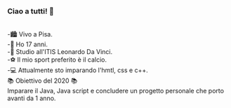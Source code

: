 ### Ciao a tutti! 👋
<br>
-🏙️ Vivo a Pisa.<br>
-👦 Ho 17 anni.<br>
-📜 Studio all'ITIS Leonardo Da Vinci.<br>
-⚽ Il mio sport preferito è il calcio.<br>
-💻 Attualmente sto imparando l'hmtl, css e c++.
<br>
📚 Obiettivo del 2020 📚<br>
Imparare il Java, Java script e concludere un progetto personale che porto avanti da 1 anno.


